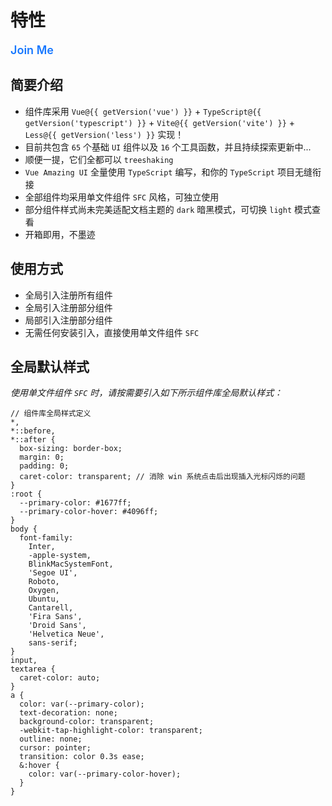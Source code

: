 # 特性

<GlobalElement />

<Alert type="info" show-icon :bordered="false">
  <template #icon>
    <TeamOutlined />
  </template>
  <p style="font-size: 18px; font-weight: 600; color: #1677ff;">Join Me</p>
  <template #description>
    <p style="font-size: 16px;">
      如果您对 Vue Amazing UI 感兴趣，欢迎加入我，一起开发、维护和迭代组件库。您的贡献将帮助组件库不断的更新与完善，共同打造更 amazing 的 UI 组件库！
    </p>
  </template>
</Alert>

## 简要介绍

- 组件库采用 `Vue@{{ getVersion('vue') }}` + `TypeScript@{{ getVersion('typescript') }}` + `Vite@{{ getVersion('vite') }}` + `Less@{{ getVersion('less') }}` 实现！
- 目前共包含 `65` 个基础 `UI` 组件以及 `16` 个工具函数，并且持续探索更新中...
- 顺便一提，它们全都可以 `treeshaking`
- `Vue Amazing UI` 全量使用 `TypeScript` 编写，和你的 `TypeScript` 项目无缝衔接
- 全部组件均采用单文件组件 `SFC` 风格，可独立使用
- 部分组件样式尚未完美适配文档主题的 `dark` 暗黑模式，可切换 `light` 模式查看
- 开箱即用，不墨迹

## 使用方式

- 全局引入注册所有组件
- 全局引入注册部分组件
- 局部引入注册部分组件
- 无需任何安装引入，直接使用单文件组件 `SFC`

## 全局默认样式

*使用单文件组件 `SFC` 时，请按需要引入如下所示组件库全局默认样式：*

  ```less
  // 组件库全局样式定义
  *,
  *::before,
  *::after {
    box-sizing: border-box;
    margin: 0;
    padding: 0;
    caret-color: transparent; // 消除 win 系统点击后出现插入光标闪烁的问题
  }
  :root {
    --primary-color: #1677ff;
    --primary-color-hover: #4096ff;
  }
  body {
    font-family:
      Inter,
      -apple-system,
      BlinkMacSystemFont,
      'Segoe UI',
      Roboto,
      Oxygen,
      Ubuntu,
      Cantarell,
      'Fira Sans',
      'Droid Sans',
      'Helvetica Neue',
      sans-serif;
  }
  input,
  textarea {
    caret-color: auto;
  }
  a {
    color: var(--primary-color);
    text-decoration: none;
    background-color: transparent;
    -webkit-tap-highlight-color: transparent;
    outline: none;
    cursor: pointer;
    transition: color 0.3s ease;
    &:hover {
      color: var(--primary-color-hover);
    }
  }
  ```
  
<script setup lang="ts">
import { TeamOutlined } from '@ant-design/icons-vue'
import pkg from '../../package.json'

const dependencies = pkg.dependencies
const devDependencies = pkg.devDependencies
function getVersion (target: string): string {
  for (let name of Object.keys(dependencies)) {
    if (name === target) {
      return dependencies[name].replace('^', '')
    }
  }
  for (let name of Object.keys(devDependencies)) {
    if (name === target) {
      return devDependencies[name].replace('^', '')
    }
  }
  return ''
}
</script>
